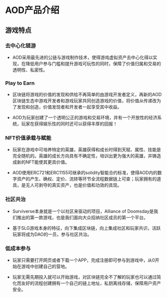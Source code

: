 # AOD产品介绍

## 游戏特点

### 去中心化链游

* AOD采用最先进的公链与游戏制作技术，使得游戏虚拟资产去中心化得以实现，在降低用户参与门槛和提升游戏可玩性的同时，保障了价值归属和交易的透明性、私密性。

### Play to Earn

* 区块链将游戏的价值的发现和供给不再简单的由游戏开发者定义，再新的AOD区块链生态中游戏开发者和游戏玩家共同创造游戏的价值，将价值从传递改为了发现和创造，价值发现者和开发者一起享受其中收益。

* AOD为玩家创建了一个透明公正的游戏和交易环境，并有一个开放性的经济系统，玩家在获得娱乐性的同时还可以获得丰厚的回报！ 

### NFT价值承载与赋能

* 玩家在游戏中可培养特定的英雄，英雄获得和成长时得到天赋、属性、技能是完全随机的。英雄的成长方向具有不确定性，培训出更为强大的英雄，并铸造成新的NFT能使其更具价值。

* AOD使用ERC721和ERC1155可继承的solidity智能合约标准，使得AOD内的数字资产的产生、确权、定价、流转等环节全流程数据链上可查；玩家拥有的道具，是无人可剥夺的真实资产，也是价值和功效的具现。 

### 社区共治

* Surviverse本身就是一个以社区来驱动的项目，Alliance of Doomsday是我们推出的第一款游戏，也是我们面向大众招纳社区成员的第一个平台。

* 基于SLG游戏本身的特征，向下集成区块链，向上集成社区和玩家共识，活跃玩家将成为DAO的一员，参与社区共治。 

### 低成本参与 

* 玩家只需要打开网页或者下载一个APP，完成注册即可参与到游戏中，从0开始在游戏中创建自己的营地。

* 玩家无需先期投入就可以开始游戏，对区块链完全不了解的玩家也可以通过简化而友好的流程创建拥有一个自己的链上地址，私钥离线存储，保障用户资产安全。